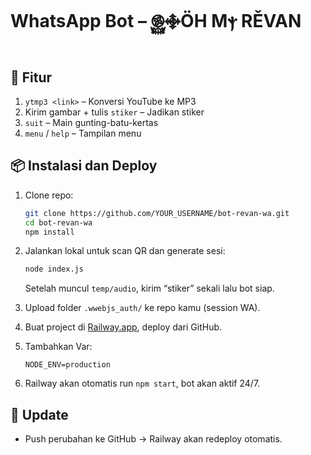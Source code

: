 # WhatsApp Bot – ࿌࿆࿇ӦН Mⲯ RĚVAN

## 🚀 Fitur
1. `ytmp3 <link>` – Konversi YouTube ke MP3  
2. Kirim gambar + tulis `stiker` – Jadikan stiker  
3. `suit` – Main gunting-batu-kertas  
4. `menu` / `help` – Tampilan menu

## 📦 Instalasi dan Deploy

1. Clone repo:
   ```bash
   git clone https://github.com/YOUR_USERNAME/bot-revan-wa.git
   cd bot-revan-wa
   npm install
   ```

2. Jalankan lokal untuk scan QR dan generate sesi:
   ```bash
   node index.js
   ```
   Setelah muncul `temp/audio`, kirim “stiker” sekali lalu bot siap.

3. Upload folder `.wwebjs_auth/` ke repo kamu (session WA).

4. Buat project di [Railway.app](https://railway.app), deploy dari GitHub.

5. Tambahkan Var:
   ```
   NODE_ENV=production
   ```

6. Railway akan otomatis run `npm start`, bot akan aktif 24/7.

## 🔄 Update
- Push perubahan ke GitHub → Railway akan redeploy otomatis.
